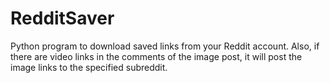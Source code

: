 RedditSaver
===========

Python program to download saved links from your Reddit account.  Also, if there are video links in the comments of the image post, 
it will post the image links to the specified subreddit.